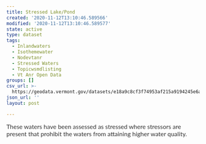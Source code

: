 ```yaml
---
title: Stressed Lake/Pond
created: '2020-11-12T13:10:46.589566'
modified: '2020-11-12T13:10:46.589577'
state: active
type: dataset
tags:
  - Inlandwaters
  - Isothemewater
  - Nodevtanr
  - Stressed Waters
  - Topicwsmdlisting
  - Vt Anr Open Data
groups: []
csv_url: >-
  https://geodata.vermont.gov/datasets/e18a9c8cf3f74953af215a9194245e6a_188.csv?outSR=%7B%22latestWkid%22%3A32145%2C%22wkid%22%3A32145%7D
json_url: ''
layout: post

---
```

<div style='text-align:Left;'><p><span style='color: rgb(51, 51, 51); font-family: Lato, Verdana, Tahoma, &quot;DejaVu Sans&quot;, sans-serif; font-size: 16px;'>These waters have been assessed as stressed where stressors are present that prohibit the waters from attaining higher water quality.</span></p></div>
